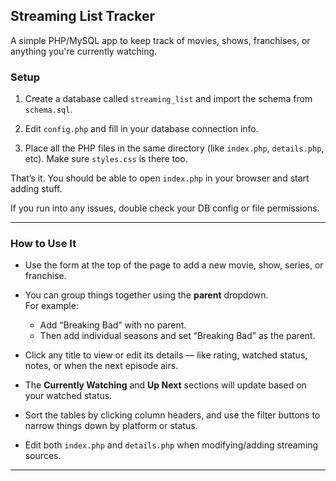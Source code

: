 ## Streaming List Tracker

A simple PHP/MySQL app to keep track of movies, shows, franchises, or anything you're currently watching.

### Setup

1. Create a database called `streaming_list` and import the schema from `schema.sql`.

2. Edit `config.php` and fill in your database connection info.

3. Place all the PHP files in the same directory (like `index.php`, `details.php`, etc). Make sure `styles.css` is there too.

That’s it. You should be able to open `index.php` in your browser and start adding stuff.

If you run into any issues, double check your DB config or file permissions.

---

### How to Use It

- Use the form at the top of the page to add a new movie, show, series, or franchise.

- You can group things together using the **parent** dropdown.  
  For example:
  - Add “Breaking Bad” with no parent.
  - Then add individual seasons and set “Breaking Bad” as the parent.

- Click any title to view or edit its details — like rating, watched status, notes, or when the next episode airs.

- The **Currently Watching** and **Up Next** sections will update based on your watched status.

- Sort the tables by clicking column headers, and use the filter buttons to narrow things down by platform or status.

- Edit both `index.php` and `details.php` when modifying/adding streaming sources.

---
